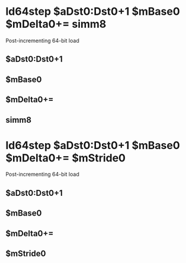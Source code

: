 # ld64step $aDst0:Dst0+1 $mBase0 $mDelta0+= simm8

Post-incrementing 64-bit load


## $aDst0:Dst0+1

## $mBase0

## $mDelta0+=

## simm8

# ld64step $aDst0:Dst0+1 $mBase0 $mDelta0+= $mStride0

Post-incrementing 64-bit load


## $aDst0:Dst0+1

## $mBase0

## $mDelta0+=

## $mStride0


